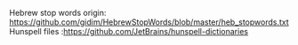 Hebrew stop words origin: https://github.com/gidim/HebrewStopWords/blob/master/heb_stopwords.txt
Hunspell files :https://github.com/JetBrains/hunspell-dictionaries
